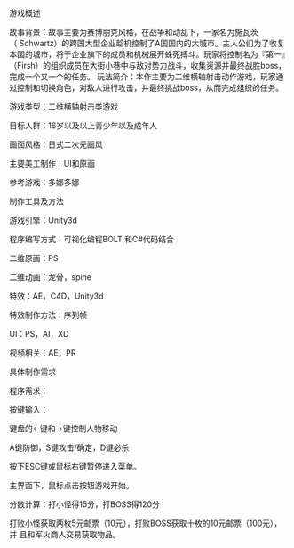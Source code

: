 游戏概述

故事背景：故事主要为赛博朋克风格，在战争和动乱下，一家名为施瓦茨（ Schwartz）的跨国大型企业趁机控制了A国国内的大城市。主人公们为了收复本国的城市，将于企业旗下的成员和机械展开蛛死搏斗。玩家将控制名为『第一』（Firsh）的组织成员在大街小巷中与敌对势力战斗，收集资源并最终战胜boss，完成一个又一个的任务。
玩法简介：本作主要为二维横轴射击动作游戏，玩家通过控制和切换角色，对敌人进行攻击，并最终挑战boss，从而完成组织的任务。

游戏类型：二维横轴射击类游戏

目标人群：16岁以及以上青少年以及成年人

画面风格：日式二次元画风

主要美工制作：UI和原画

参考游戏：多娜多娜


制作工具及方法

游戏引擎：Unity3d

程序编写方式：可视化编程BOLT 和C#代码结合

二维原画：PS

二维动画：龙骨，spine

特效：AE，C4D，Unity3d

特效制作方法：序列帧

UI：PS，AI，XD

视频相关：AE，PR

具体制作需求

程序需求：

按键输入：   

键盘的←键和→键控制人物移动

A键防御，S键攻击/确定，D键必杀

按下ESC键或鼠标右键暂停进入菜单。

主界面下，鼠标点击按钮游戏开始。

分数计算：打小怪得15分，打BOSS得120分

打败小怪获取两枚5元邮票（10元），打败BOSS获取十枚的10元邮票（100元），并	且和军火商人交易获取物品。
